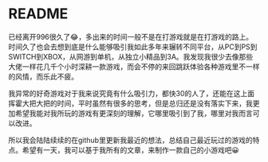 # README

已经离开996很久了😂，多出来的时间一般不是在打游戏就是在打游戏的路上。时间久了也会去想到底是什么能够吸引我如此多年来辗转不同平台，从PC到PS到SWITCH到XBOX，从网游到单机，从独立小精品到3A。我发现我很少去像那些大佬一样花几千个小时深耕一款游戏，而会不停的来回跳跃体验各种游戏里不一样的风情，而乐此不疲。

我异常的好奇游戏对于我来说究竟有什么吸引力，都快30的人了，还能在这上面挥霍大把大把的时间，平时虽然有很多的思考，但是总归还是没有落实下来，我更加希望我能对我所玩的游戏有更深刻的理解，它哪里吸引到了我，哪里对我而言可以改进。

所以我会陆陆续续的在github里更新我最近的想法，总结自己最近玩过的游戏的特点。希望有一天，我可以基于我所有的文章，来制作一款自己的小游戏吧😀